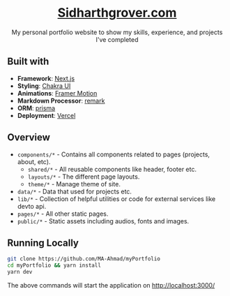 <div align="center">
  <h1><a href="https://sidharthgrover.com" target="_blank">Sidharthgrover.com</a></h1>
  My personal portfolio website to show my skills, experience, and projects I've completed
</div>

## Built with
- **Framework**: [Next.js](https://nextjs.org/)
- **Styling**: [Chakra UI](https://chakra-ui.com/)
- **Animations**: [Framer Motion](https://www.framer.com/motion/)
- **Markdown Processor**: [remark](https://remark.js.org/)
- **ORM**: [prisma](https://www.prisma.io/)
- **Deployment**: [Vercel](https://vercel.com)


## Overview

- `components/*` - Contains all components related to pages (projects, about, etc).
  - `shared/*` - All reusable components like header, footer etc.
  - `layouts/*` - The different page layouts.
  -  `theme/*` - Manage theme of site. 
- `data/*` - Data that used for projects etc.
- `lib/*` - Collection of helpful utilities or code for external services like devto api.
- `pages/*` - All other static pages.
- `public/*` - Static assets including audios, fonts and images.



## Running Locally

```sh
git clone https://github.com/MA-Ahmad/myPortfolio
cd myPortfolio && yarn install
yarn dev
```

The above commands will start the application on [http://localhost:3000/](http://localhost:3000)


<!-- ## Screens
### Home 
![Home Screen](/public/assets/images/screens/home_page.png)
### Blog
![Skills Screen](/public/assets/images/screens/blog_page.png) -->

